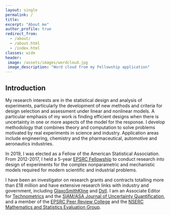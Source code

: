 ```yaml
---
layout: single
permalink: /
title:
excerpt: "About me"
author_profile: true
redirect_from:
  - /about/
  - /about.html
  - /index.html
classes: wide
header:
 image: /assets/images/wordcloud.jpg
 image_description: "Word cloud from my Fellowship application"
---
```


## Introduction

My research interests are in the statistical design and analysis of experiments, particularly the development of new methods and criteria for design selection and assessment under linear and nonlinear models. A particular emphasis of my work is finding efficient designs when there is uncertainty in one or more aspects of the model for the response. I develop methodology that combines theory and computation to solve problems motivated by real experiments in science and industry. Application areas include engineering, chemistry and the pharmaceutical, automotive and aeronautics industries.

In 2019, I was elected as a Fellow of the American Statistical Association. From 2012-2017, I held a 5-year [EPSRC Fellowship](http://gow.epsrc.ac.uk/NGBOViewGrant.aspx?GrantRef=EP/J018317/1) to conduct research into design of experiments for the complex nonparametric and mechanistic models required for modern scientific and industrial problems.

I have been an investigator on research grants and contracts totalling more than &pound;18 million and have extensive research links with industry and government, including [GlaxoSmithKline](https://www.gsk.com) and [Dstl](https://www.gov.uk/government/organisations/defence-science-and-technology-laboratory). I am an Associate Editor for [Technometrics](https://amstat.tandfonline.com/loi/utch20) and the [SIAM/ASA Journal of Uncertainty Quantification](https://www.siam.org/Publications/Journals/SIAM-ASA-Journal-on-Uncertainty-Quantification-JUQ), and a member of the [EPSRC Peer Review College](https://epsrc.ukri.org/funding/assessmentprocess/college/) and the [NSERC Mathematics and Statistics Evaluation Group](http://www.nserc-crsng.gc.ca/NSERC-CRSNG/committees-comites/MathematicStatistics-MathematiqueStatistique_eng.asp).
